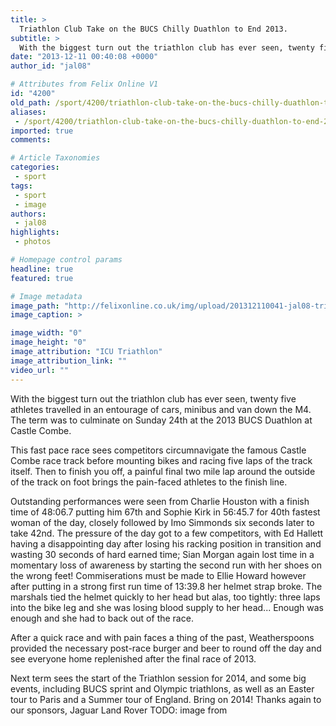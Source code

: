 ```yaml
---
title: >
  Triathlon Club Take on the BUCS Chilly Duathlon to End 2013.
subtitle: >
  With the biggest turn out the triathlon club has ever seen, twenty five athletes travelled in an entourage of cars, minibus and van down the M4. The term was to culminate on Sunday 24th at the 2013 BUCS Duathlon at Castle Combe.
date: "2013-12-11 00:40:08 +0000"
author_id: "jal08"

# Attributes from Felix Online V1
id: "4200"
old_path: /sport/4200/triathlon-club-take-on-the-bucs-chilly-duathlon-to-end-2013
aliases:
 - /sport/4200/triathlon-club-take-on-the-bucs-chilly-duathlon-to-end-2013
imported: true
comments:

# Article Taxonomies
categories:
 - sport
tags:
 - sport
 - image
authors:
 - jal08
highlights:
 - photos

# Homepage control params
headline: true
featured: true

# Image metadata
image_path: "http://felixonline.co.uk/img/upload/201312110041-jal08-triathlon-bucs-duath.png"
image_caption: >

image_width: "0"
image_height: "0"
image_attribution: "ICU Triathlon"
image_attribution_link: ""
video_url: ""
---
```


With the biggest turn out the triathlon club has ever seen, twenty five athletes travelled in an entourage of cars, minibus and van down the M4. The term was to culminate on Sunday 24th at the 2013 BUCS Duathlon at Castle Combe.

This fast pace race sees competitors circumnavigate the famous Castle Combe race track before mounting bikes and racing five laps of the track itself. Then to finish you off, a painful final two mile lap around the outside of the track on foot brings the pain-faced athletes to the finish line.

Outstanding performances were seen from Charlie Houston with a finish time of 48:06.7 putting him 67th and Sophie Kirk in 56:45.7 for 40th fastest woman of the day, closely followed by Imo Simmonds six seconds later to take 42nd. The pressure of the day got to a few competitors, with Ed Hallett having a disappointing day after losing his racking position in transition and wasting 30 seconds of hard earned time; Sian Morgan again lost time in a momentary loss of awareness by starting the second run with her shoes on the wrong feet! Commiserations must be made to Ellie Howard however after putting in a strong first run time of 13:39.8 her helmet strap broke. The marshals tied the helmet quickly to her head but alas, too tightly: three laps into the bike leg and she was losing blood supply to her head... Enough was enough and she had to back out of the race.

After a quick race and with pain faces a thing of the past, Weatherspoons provided the necessary post-race burger and beer to round off the day and see everyone home replenished after the final race of 2013.

Next term sees the start of the Triathlon session for 2014, and some big events, including BUCS sprint and Olympic triathlons, as well as an Easter tour to Paris and a Summer tour of England. Bring on 2014!
 Thanks again to our sponsors, Jaguar Land Rover
TODO: image from
